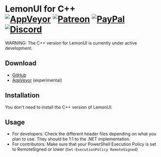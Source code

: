 # LemonUI for C++<br>[![AppVeyor][appveyor-img]][appveyor-url] [![Patreon][patreon-img]][patreon-url] [![PayPal][paypal-img]][paypal-url] [![Discord][discord-img]][discord-url]

WARNING: The C++ version for LemonUI is currently under active development.

## Download

* [GitHub](https://github.com/LemonUIbyLemon/LemonUI_CPP/releases)
* [AppVeyor](https://ci.appveyor.com/project/justalemon/lemonui-cpp) (experimental)

## Installation

You don't need to install the C++ version of LemonUI.

## Usage

* For developers: Check the different header files depending on what you plan to use. They should be 1:1 to the .NET implementation.
* For contributors: Make sure that your PowerShell Execution Policy is set to RemoteSigned or lower (`Set-ExecutionPolicy RemoteSigned`)

[appveyor-img]: https://img.shields.io/appveyor/build/justalemon/lemonui-cpp?label=appveyor
[appveyor-url]: https://ci.appveyor.com/project/justalemon/lemonui-cpp
[patreon-img]: https://img.shields.io/badge/support-patreon-FF424D.svg
[patreon-url]: https://www.patreon.com/lemonchan
[paypal-img]: https://img.shields.io/badge/support-paypal-0079C1.svg
[paypal-url]: https://paypal.me/justalemon
[discord-img]: https://img.shields.io/badge/discord-join-7289DA.svg
[discord-url]: https://discord.gg/Cf6sspj
